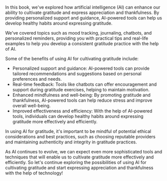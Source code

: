 
In this book, we've explored how artificial intelligence (AI) can enhance our ability to cultivate gratitude and express appreciation and thankfulness. By providing personalized support and guidance, AI-powered tools can help us develop healthy habits around expressing gratitude.

We've covered topics such as mood tracking, journaling, chatbots, and personalized reminders, providing you with practical tips and real-life examples to help you develop a consistent gratitude practice with the help of AI.

Some of the benefits of using AI for cultivating gratitude include:

* Personalized support and guidance: AI-powered tools can provide tailored recommendations and suggestions based on personal preferences and needs.
* Real-time feedback: Tools like chatbots can offer encouragement and support during gratitude exercises, helping to maintain motivation.
* Enhanced mindfulness and well-being: By promoting gratitude and thankfulness, AI-powered tools can help reduce stress and improve overall well-being.
* Improved effectiveness and efficiency: With the help of AI-powered tools, individuals can develop healthy habits around expressing gratitude more effectively and efficiently.

In using AI for gratitude, it's important to be mindful of potential ethical considerations and best practices, such as choosing reputable providers and maintaining authenticity and integrity in gratitude practices.

As AI continues to evolve, we can expect even more sophisticated tools and techniques that will enable us to cultivate gratitude more effectively and efficiently. So let's continue exploring the possibilities of using AI for cultivating gratitude and start expressing appreciation and thankfulness with the help of technology!
